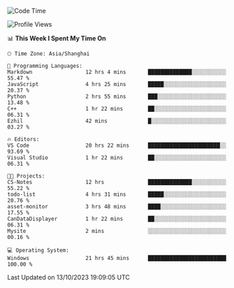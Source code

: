 <!--START_SECTION:waka-->
![Code Time](http://img.shields.io/badge/Code%20Time-1%2C296%20hrs%2024%20mins-blue)

![Profile Views](http://img.shields.io/badge/Profile%20Views-1-blue)

📊 **This Week I Spent My Time On** 

```text
🕑︎ Time Zone: Asia/Shanghai

💬 Programming Languages: 
Markdown                 12 hrs 4 mins       ██████████████░░░░░░░░░░░   55.47 % 
JavaScript               4 hrs 25 mins       █████░░░░░░░░░░░░░░░░░░░░   20.37 % 
Python                   2 hrs 55 mins       ███░░░░░░░░░░░░░░░░░░░░░░   13.48 % 
C++                      1 hr 22 mins        ██░░░░░░░░░░░░░░░░░░░░░░░   06.31 % 
Ezhil                    42 mins             █░░░░░░░░░░░░░░░░░░░░░░░░   03.27 % 

🔥 Editors: 
VS Code                  20 hrs 22 mins      ███████████████████████░░   93.69 % 
Visual Studio            1 hr 22 mins        ██░░░░░░░░░░░░░░░░░░░░░░░   06.31 % 

🐱‍💻 Projects: 
CS-Notes                 12 hrs              ██████████████░░░░░░░░░░░   55.22 % 
todo-list                4 hrs 31 mins       █████░░░░░░░░░░░░░░░░░░░░   20.76 % 
asset-monitor            3 hrs 48 mins       ████░░░░░░░░░░░░░░░░░░░░░   17.55 % 
CanDataDisplayer         1 hr 22 mins        ██░░░░░░░░░░░░░░░░░░░░░░░   06.31 % 
Mysite                   2 mins              ░░░░░░░░░░░░░░░░░░░░░░░░░   00.16 % 

💻 Operating System: 
Windows                  21 hrs 45 mins      █████████████████████████   100.00 % 
```


 Last Updated on 13/10/2023 19:09:05 UTC
<!--END_SECTION:waka-->